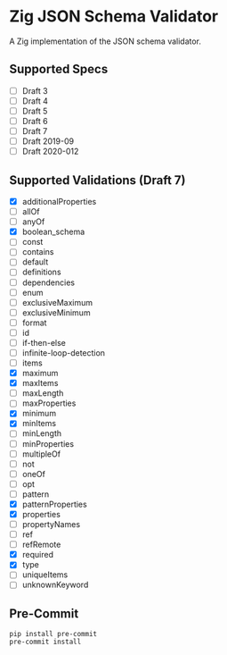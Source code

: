 # Zig JSON Schema Validator

A Zig implementation of the JSON schema validator.

## Supported Specs

- [ ] Draft 3
- [ ] Draft 4
- [ ] Draft 5
- [ ] Draft 6
- [ ] Draft 7
- [ ] Draft 2019-09
- [ ] Draft 2020-012

## Supported Validations (Draft 7)

- [x] additionalProperties
- [ ] allOf
- [ ] anyOf
- [x] boolean_schema
- [ ] const
- [ ] contains
- [ ] default
- [ ] definitions
- [ ] dependencies
- [ ] enum
- [ ] exclusiveMaximum
- [ ] exclusiveMinimum
- [ ] format
- [ ] id
- [ ] if-then-else
- [ ] infinite-loop-detection
- [ ] items
- [x] maximum
- [x] maxItems
- [ ] maxLength
- [ ] maxProperties
- [x] minimum
- [x] minItems
- [ ] minLength
- [ ] minProperties
- [ ] multipleOf
- [ ] not
- [ ] oneOf
- [ ] opt
- [ ] pattern
- [x] patternProperties
- [x] properties
- [ ] propertyNames
- [ ] ref
- [ ] refRemote
- [x] required
- [x] type
- [ ] uniqueItems
- [ ] unknownKeyword

## Pre-Commit

```shell
pip install pre-commit
pre-commit install
```
